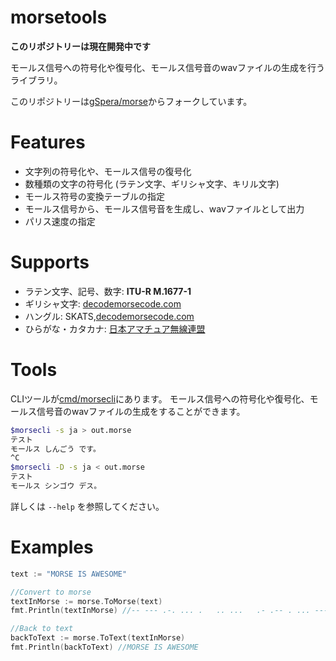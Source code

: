 morsetools
==========
**このリポジトリーは現在開発中です**

モールス信号への符号化や復号化、モールス信号音のwavファイルの生成を行うライブラリ。

このリポジトリーは[gSpera/morse](https://github.com/gSpera/morse)からフォークしています。

Features
========
- 文字列の符号化や、モールス信号の復号化
- 数種類の文字の符号化 (ラテン文字、ギリシャ文字、キリル文字)
- モールス符号の変換テーブルの指定
- モールス信号から、モールス信号音を生成し、wavファイルとして出力
- パリス速度の指定

Supports
========
- ラテン文字、記号、数字: **ITU-R M.1677-1**
- ギリシャ文字: [decodemorsecode.com](https://decodemorsecode.com/greek-alphabet/)
- ハングル: SKATS,[decodemorsecode.com](https://www.mykit.com/kor/ele/morse.htm)
- ひらがな・カタカナ:  [日本アマチュア無線連盟](https://www.jarl.org/Japanese/A_Shiryo/A-C_Morse/morse.htm)

Tools
=====
CLIツールが[cmd/morsecli](cmd/morsecli)にあります。
モールス信号への符号化や復号化、モールス信号音のwavファイルの生成をすることができます。
```bash
$morsecli -s ja > out.morse
テスト
モールス しんごう です。
^C
$morsecli -D -s ja < out.morse
テスト
モールス シンゴウ デス。
```
詳しくは `--help` を参照してください。

Examples
========
```go
text := "MORSE IS AWESOME"

//Convert to morse
textInMorse := morse.ToMorse(text)
fmt.Println(textInMorse) //-- --- .-. ... .   .. ...   .- .-- . ... --- -- .

//Back to text
backToText := morse.ToText(textInMorse)
fmt.Println(backToText) //MORSE IS AWESOME
```